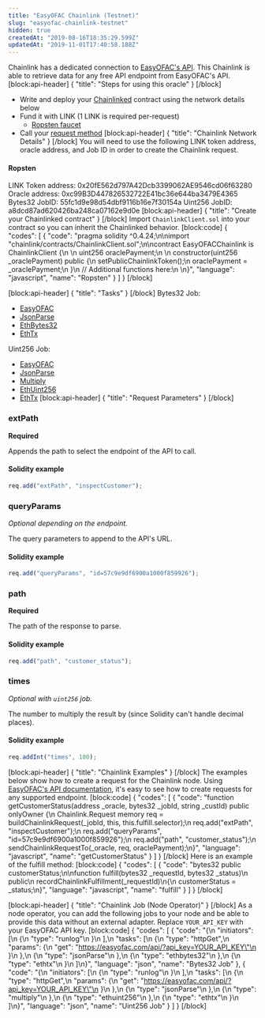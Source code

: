 ```yaml
---
title: "EasyOFAC Chainlink (Testnet)"
slug: "easyofac-chainlink-testnet"
hidden: true
createdAt: "2019-08-16T18:35:29.599Z"
updatedAt: "2019-11-01T17:40:58.188Z"
---
```

Chainlink has a dedicated connection to <a href="https://easyofac.com/site/docs" target="_blank">EasyOFAC's API</a>. This Chainlink is able to retrieve data for any free API endpoint from EasyOFAC's API.
[block:api-header]
{
  "title": "Steps for using this oracle"
}
[/block]
- Write and deploy your [Chainlinked](doc:create-a-chainlinked-project)  contract using the network details below
- Fund it with LINK (1 LINK is required per-request)
  - <a href="https://ropsten.chain.link/" target="_blank">Ropsten faucet</a>
- Call your [request method](#section-chainlink-examples) 
[block:api-header]
{
  "title": "Chainlink Network Details"
}
[/block]
You will need to use the following LINK token address, oracle address, and Job ID in order to create the Chainlink request.

#### Ropsten
LINK Token address: 0x20fE562d797A42Dcb3399062AE9546cd06f63280
Oracle address: 0xc99B3D447826532722E41bc36e644ba3479E4365
Bytes32 JobID: 55fc1d9e98d54dbf9116b16e7f30154a
Uint256 JobID: a8dcd87ad620426ba248ca07162e9d0e
[block:api-header]
{
  "title": "Create your Chainlinked contract"
}
[/block]
Import `ChainlinkClient.sol` into your contract so you can inherit the Chainlinked behavior.
[block:code]
{
  "codes": [
    {
      "code": "pragma solidity ^0.4.24;\n\nimport \"chainlink/contracts/ChainlinkClient.sol\";\n\ncontract EasyOFACChainlink is ChainlinkClient {\n  \n  uint256 oraclePayment;\n  \n  constructor(uint256 _oraclePayment) public {\n    setPublicChainlinkToken();\n    oraclePayment = _oraclePayment;\n  }\n  // Additional functions here:\n  \n}",
      "language": "javascript",
      "name": "Ropsten"
    }
  ]
}
[/block]

[block:api-header]
{
  "title": "Tasks"
}
[/block]
Bytes32 Job:
- [EasyOFAC](doc:adapters#section-httpget)
- [JsonParse](doc:adapters#section-jsonparse)
- [EthBytes32](doc:adapters#section-ethbytes32)
- [EthTx](doc:adapters#section-ethtx)

Uint256 Job:
- [EasyOFAC](doc:adapters#section-httpget)
- [JsonParse](doc:adapters#section-jsonparse)
- [Multiply](doc:adapters#section-multiply)
- [EthUint256](doc:adapters#section-ethuint256)
- [EthTx](doc:adapters#section-ethtx)
[block:api-header]
{
  "title": "Request Parameters"
}
[/block]
### extPath

**Required**

Appends the path to select the endpoint of the API to call.

#### Solidity example

```javascript
req.add("extPath", "inspectCustomer");
```

### queryParams

_Optional depending on the endpoint._

The query parameters to append to the API's URL.

#### Solidity example

```javascript
req.add("queryParams", "id=57c9e9df6900a1000f859926");
```

### path

**Required**

The path of the response to parse.

#### Solidity example

```javascript
req.add("path", "customer_status");
```

### times

_Optional with `uint256` job._

The number to multiply the result by (since Solidity can't handle decimal places).

#### Solidity example

```javascript
req.addInt("times", 100);
```
[block:api-header]
{
  "title": "Chainlink Examples"
}
[/block]
The examples below show how to create a request for the Chainlink node. Using <a href="https://easyofac.com/site/docs" target="_blank">EasyOFAC's API documentation</a>, it's easy to see how to create requests for any supported endpoint.
[block:code]
{
  "codes": [
    {
      "code": "function getCustomerStatus(address _oracle, bytes32 _jobId, string _custId) public onlyOwner {\n  Chainlink.Request memory req = buildChainlinkRequest(_jobId, this, this.fulfill.selector);\n  req.add(\"extPath\", \"inspectCustomer\");\n  req.add(\"queryParams\", \"id=57c9e9df6900a1000f859926\");\n  req.add(\"path\", \"customer_status\");\n  sendChainlinkRequestTo(_oracle, req, oraclePayment);\n}",
      "language": "javascript",
      "name": "getCustomerStatus"
    }
  ]
}
[/block]
Here is an example of the fulfill method:
[block:code]
{
  "codes": [
    {
      "code": "bytes32 public customerStatus;\n\nfunction fulfill(bytes32 _requestId, bytes32 _status)\n  public\n  recordChainlinkFulfillment(_requestId)\n{\n  customerStatus = _status;\n}",
      "language": "javascript",
      "name": "fulfill"
    }
  ]
}
[/block]

[block:api-header]
{
  "title": "Chainlink Job (Node Operator)"
}
[/block]
As a node operator, you can add the following jobs to your node and be able to provide this data without an external adapter. Replace `YOUR_API_KEY` with your EasyOFAC API key.
[block:code]
{
  "codes": [
    {
      "code": "{\n  \"initiators\": [\n    {\n      \"type\": \"runlog\"\n    }\n  ],\n  \"tasks\": [\n    {\n      \"type\": \"httpGet\",\n      \"params\": {\n        \"get\": \"https://easyofac.com/api/?api_key=YOUR_API_KEY\"\n      }\n    },\n    {\n      \"type\": \"jsonParse\"\n    },\n    {\n      \"type\": \"ethbytes32\"\n    },\n    {\n      \"type\": \"ethtx\"\n    }\n  ]\n}",
      "language": "json",
      "name": "Bytes32 Job"
    },
    {
      "code": "{\n  \"initiators\": [\n    {\n      \"type\": \"runlog\"\n    }\n  ],\n  \"tasks\": [\n    {\n      \"type\": \"httpGet\",\n      \"params\": {\n        \"get\": \"https://easyofac.com/api/?api_key=YOUR_API_KEY\"\n      }\n    },\n    {\n      \"type\": \"jsonParse\"\n    },\n    {\n      \"type\": \"multiply\"\n    },\n    {\n      \"type\": \"ethuint256\"\n    },\n    {\n      \"type\": \"ethtx\"\n    }\n  ]\n}",
      "language": "json",
      "name": "Uint256 Job"
    }
  ]
}
[/block]